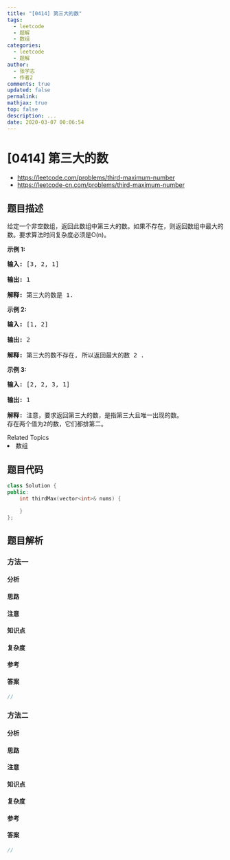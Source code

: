 ```yaml
---
title: "[0414] 第三大的数"
tags:
  - leetcode
  - 题解
  - 数组
categories:
  - leetcode
  - 题解
author:
  - 张学志
  - 作者2
comments: true
updated: false
permalink:
mathjax: true
top: false
description: ...
date: 2020-03-07 00:06:54
---
```



# [0414] 第三大的数
* https://leetcode.com/problems/third-maximum-number
* https://leetcode-cn.com/problems/third-maximum-number


## 题目描述

<p>给定一个非空数组，返回此数组中第三大的数。如果不存在，则返回数组中最大的数。要求算法时间复杂度必须是O(n)。</p>

<p><strong>示例 1:</strong></p>

<pre>
<strong>输入:</strong> [3, 2, 1]

<strong>输出:</strong> 1

<strong>解释:</strong> 第三大的数是 1.
</pre>

<p><strong>示例 2:</strong></p>

<pre>
<strong>输入:</strong> [1, 2]

<strong>输出:</strong> 2

<strong>解释:</strong> 第三大的数不存在, 所以返回最大的数 2 .
</pre>

<p><strong>示例 3:</strong></p>

<pre>
<strong>输入:</strong> [2, 2, 3, 1]

<strong>输出:</strong> 1

<strong>解释:</strong> 注意，要求返回第三大的数，是指第三大且唯一出现的数。
存在两个值为2的数，它们都排第二。
</pre>
<div><div>Related Topics</div><div><li>数组</li></div></div>


## 题目代码

```cpp
class Solution {
public:
    int thirdMax(vector<int>& nums) {

    }
};
```


## 题目解析


### 方法一

#### 分析

#### 思路

#### 注意

#### 知识点

#### 复杂度

#### 参考

#### 答案

```cpp
//
```


### 方法二

#### 分析

#### 思路

#### 注意

#### 知识点

#### 复杂度

#### 参考

#### 答案

```cpp
//
```



